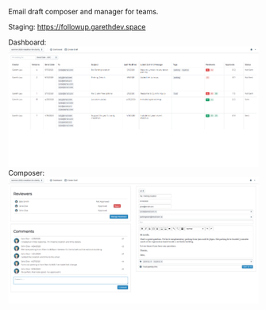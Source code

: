Email draft composer and manager for teams.

Staging: https://followup.garethdev.space

Dashboard:
![](/demo/dashboard-demo.png)
Composer:
![](/demo/composer-demo.png)